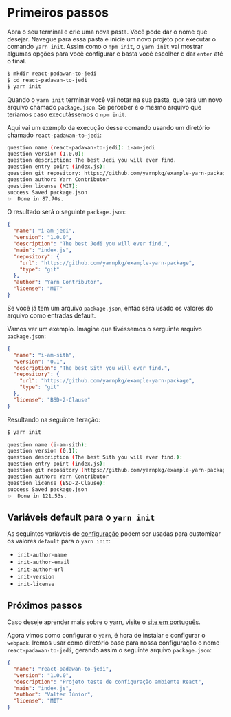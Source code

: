 # Primeiros passos
Abra o seu terminal e crie uma nova pasta. Você pode dar o nome que desejar. Navegue para essa pasta e inicie um novo projeto por executar o comando `yarn init`. Assim como o `npm init`, o `yarn init` vai mostrar algumas opções para você configurar e basta você escolher e dar `enter` até o final.

```bash
$ mkdir react-padawan-to-jedi
$ cd react-padawan-to-jedi
$ yarn init
```

Quando o `yarn init` terminar você vai notar na sua pasta, que terá um novo arquivo chamado `package.json`. Se perceber é o mesmo arquivo que teríamos caso executássemos o `npm init`.

Aqui vai um exemplo da execução desse comando usando um diretório chamado `react-padawan-to-jedi`:

```sh
question name (react-padawan-to-jedi): i-am-jedi
question version (1.0.0):
question description: The best Jedi you will ever find.
question entry point (index.js):
question git repository: https://github.com/yarnpkg/example-yarn-package
question author: Yarn Contributor
question license (MIT):
success Saved package.json
✨  Done in 87.70s.
```

O resultado será o seguinte `package.json`:

```json
{
  "name": "i-am-jedi",
  "version": "1.0.0",
  "description": "The best Jedi you will ever find.",
  "main": "index.js",
  "repository": {
    "url": "https://github.com/yarnpkg/example-yarn-package",
    "type": "git"
  },
  "author": "Yarn Contributor",
  "license": "MIT"
}
```
Se você já tem um arquivo `package.json`, então será usado os valores do arquivo como entradas default.

Vamos ver um exemplo. Imagine que tivéssemos o serguinte arquivo `package.json`:

```json
{
  "name": "i-am-sith",
  "version": "0.1",
  "description": "The best Sith you will ever find.",
  "repository": {
    "url": "https://github.com/yarnpkg/example-yarn-package",
    "type": "git"
  },
  "license": "BSD-2-Clause"
}
```

Resultando na seguinte iteração:

```sh
$ yarn init
```

```sh
question name (i-am-sith):
question version (0.1):
question description (The best Sith you will ever find.):
question entry point (index.js):
question git repository (https://github.com/yarnpkg/example-yarn-package):
question author: Yarn Contributor
question license (BSD-2-Clause):
success Saved package.json
✨  Done in 121.53s.
```

## Variáveis default para o `yarn init`

As seguintes variáveis de [configuração](https://yarnpkg.com/en/docs/cli/config) podem ser usadas para customizar os valores `default` para o `yarn init`:

 - `init-author-name`
 - `init-author-email`
 - `init-author-url`
 - `init-version`
 - `init-license`

## Próximos passos
Caso deseje aprender mais sobre o yarn, visite o [site em português](https://yarnpkg.com/pt-BR/).

Agora vimos como configurar o `yarn`, é hora de instalar e configurar o `webpack`. Iremos usar como diretório base para nossa configuração o nome `react-padawan-to-jedi`, gerando assim o seguinte arquivo `package.json`:

```json
{
  "name": "react-padawan-to-jedi",
  "version": "1.0.0",
  "description": "Projeto teste de configuração ambiente React",
  "main": "index.js",
  "author": "Valter Júnior",
  "license": "MIT"
}
```